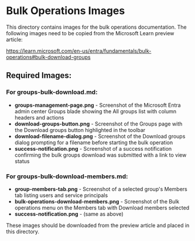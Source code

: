 # Bulk Operations Images

This directory contains images for the bulk operations documentation. The following images need to be copied from the Microsoft Learn preview article:

https://learn.microsoft.com/en-us/entra/fundamentals/bulk-operations#bulk-download-groups

## Required Images:

### For groups-bulk-download.md:
- **groups-management-page.png** - Screenshot of the Microsoft Entra admin center Groups blade showing the All groups list with column headers and actions
- **download-groups-button.png** - Screenshot of the Groups page with the Download groups button highlighted in the toolbar  
- **download-filename-dialog.png** - Screenshot of the Download groups dialog prompting for a filename before starting the bulk operation
- **success-notification.png** - Screenshot of a success notification confirming the bulk groups download was submitted with a link to view status

### For groups-bulk-download-members.md:
- **group-members-tab.png** - Screenshot of a selected group's Members tab listing users and service principals
- **bulk-operations-download-members.png** - Screenshot of the Bulk operations menu on the Members tab with Download members selected
- **success-notification.png** - (same as above)

These images should be downloaded from the preview article and placed in this directory.
